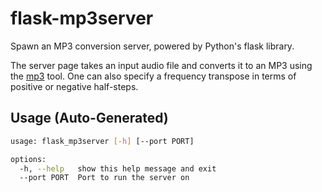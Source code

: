 # flask-mp3server

Spawn an MP3 conversion server, powered by Python's flask library.

The server page takes an input audio file and converts it to an MP3 using the [mp3](../bash/mp3.md) tool. One can also specify a frequency transpose in terms of positive or negative half-steps.

## Usage (Auto-Generated)

```bash
usage: flask_mp3server [-h] [--port PORT]

options:
  -h, --help   show this help message and exit
  --port PORT  Port to run the server on

```


